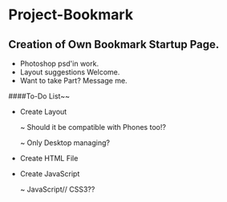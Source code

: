 Project-Bookmark
================

Creation of Own Bookmark Startup Page.
----------------
- Photoshop psd'in work.
- Layout suggestions Welcome.
- Want to take Part? Message me.

####To-Do List~~

- Create Layout

  ~ Should it be compatible with Phones too!?
  
  ~ Only Desktop managing?
  
- Create HTML File
- Create JavaScript

  ~ JavaScript// CSS3??
~~~~~~~~~~~~~~~~~~~
